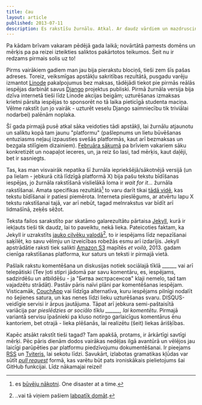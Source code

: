 ```yaml
---
title: čau
layout: article
published: 2013-07-11
description: Es rakstīšu žurnālu. Atkal. Ar daudz vārdiem un mazdrusciņ bildēm.
---
```


Pa kādam brīvam vakaram pēdējā gada laikā; novārtātā pamests domēns un
mērķis pa pa reizei izteikties saliktos pakārtotos teikumos. Šeit nu ir redzams
pirmais solis uz to!


Pirms vairākiem gadiem man jau bija pierakstu blociņš, tieši zem šīs pašas adreses.
Toreiz, veiksmīgas apstākļu sakritības rezultātā, pusgadu varēju izmantot
[Linode](//linode.com) pakalpojumus bez maksas, tādējādi tiekot pie pirmās
reālās iespējas darbināt savus [Django](//djangoproject.com) projektus publiski.
Pirmā žurnāla versija bija dzīva internetā tieši līdz Linode akcijas beigām;
uzturēšanas izmaksas krietni pārsita iespējas to sponsorēt no tā laika pieticīgā
studenta maciņa. Vēlme rakstīt (un jo vairāk -
uzturēt veselu Django saimniecību tik triviālai nodarbei) palēnām noplaka.


Šī gada pirmajā pusē atkal sāka veidoties tādi apstākļi, lai žurnālu
atjaunotu un saliktu kopā tam jaunu "platformu" (pašlepnums un lietu būvēšanas
entuziasms neļauj izpausties svešās platformās, kaut arī bezmaksas un bezgala stilīgiem
dizainiem). [Februāra sākumā](https://github.com/skazhy/journal/commits/master)
pa brīviem vakariem sāku konkretizēt un noapaļot ieceres, un, ja reiz šo lasi,
tad mērķis, kaut daļēji, bet ir sasniegts.


Tas, kas man visvairāk nepatika šī žurnāla iepriekšējā/sākotnējā versijā (un pa
lielam - jebkurā citā līdzīgā platformā X) bija pašu tekstu bīdīšanas iespējas,
jo žurnāla rakstīšanā vislielākā loma ir *wait for it...* žurnāla rakstīšanai.
Amata specifikas rezultātā[^1] to varu darīt tikai [tādā vidē](//www.vim.org),
kas tekstu bīdīšanai ir patiesi piemērota. Interneta pieslēgums, ar atvērtu lapu X tekstu
rakstīšanai tajā, var arī nebūt, tagad melnrakstus var bīdīt arī lidmašīnā,
zeķēs sēžot.


Teksta failos sarakstīto par skatāmo galarezultātu pārtaisa [Jekyll](http://jekyllrb.com/),
kurā ir iekļauts tieši tik daudz, lai to paveiktu, nekā lieka.
Pateicoties faktam, ka Jekyll ir uzrakstīts [jauko cilvēku valodā](//ruby-lang.org)[^2],
to ir iespējams līdz nepazīšanai saķīlēt, ko savu vēlmju un izveicības robežās esmu arī
izdarījis. Jekyll apstrādātie raksti tiek salikti [Amazon S3](//aws.amazon.com/s3/) mapītēs
*et voilà*, 2013. gadam cienīga rakstīšanas platforma, kur saturs un teksti ir
pirmajā vietā.


Pašlaik rakstu komentēšana un diskusijas notiek sociālajā tīklā \_\_\_\_\_\_
vai arī telepātiski (Tev ļoti stipri jādomā par savu komentāru, es, iespējams,
sadzirdēšu un atbildēšu - ja "Битва экстрасенсов" klaji nemelo, tad tam vajadzētu strādāt).
Pastāv pāris naïvi plāni par komentēšanas iespējam.
Visticamāk, [CouchApp](//couchapp.org) vai līdzīga alternatīva, kuru iespējams pilnīgi
nodalīt no šejienes satura, un kas nenes līdzi lieku uzturēšanas svaru.
DISQUS-veidīgie servisi ir ārpus jautājuma. Tāpat arī jebkura semi-paštaisītā
variācija par *pieslēdzies ar sociālo tīklu \_\_\_\_\_\_, lai komentētu*.
Pirmajā variantā servisu īpašnieki pa kluso notirgo garlaicīgus komentārus ēnu kantoriem,
bet otrajā - lieka plēšanās, lai realizētu (šeit) liekas ārišķības.


Kapēc atsākt rakstīt tieši tagad? Tam apakšā, protams, ir ārkārtīgi savtīgi
mērķi. Pēc pāris dienām dodos vairākas nedēļas ilgā avantūrā un vēlējos jau
laicīgi parūpēties par platformu piedzīvojumu dokumentēšanai. Ir pieejams
[RSS](/feeds/rss) un [Tviteris](//twitter.com/skazhy), lai sekotu līdzi.
Savukārt, izlabotas gramatikas kļūdas var sūtīt
*[pull request](https://github.com/skazhy/journal/pulls)* formā, kas varētu
būt pats ironiskākais pielietojums šai GitHub funkcijai. Līdz nākamajai
reizei!


[^1]: es [būvēju nākotni](https://github.com/skazhy). One disaster at a time.
[^2]: ..vai tā viņiem pašiem [labpatīk domāt](//hackety.com/lessons/an-introduction-to-ruby-with-hackety-hack).
